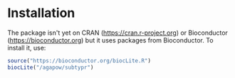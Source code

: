 # Installation

The package isn't yet on CRAN (https://cran.r-project.org) or Bioconductor (https://bioconductor.org) but it uses packages from Bioconductor. To install it, use:

```r
source("https://bioconductor.org/biocLite.R")
biocLite("/agapow/subtypr")
```


